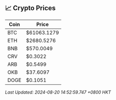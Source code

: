 ## 📈 Crypto Prices

| Coin | Price |
| ---- | ----- |
| BTC | $61063.1279 |
| ETH | $2680.5276 |
| BNB | $570.0049 |
| CRV | $0.3022 |
| ARB | $0.5499 |
| OKB | $37.6097 |
| DOGE | $0.1051 |

_Last Updated: 2024-08-20 14:52:59.747 +0800 HKT_